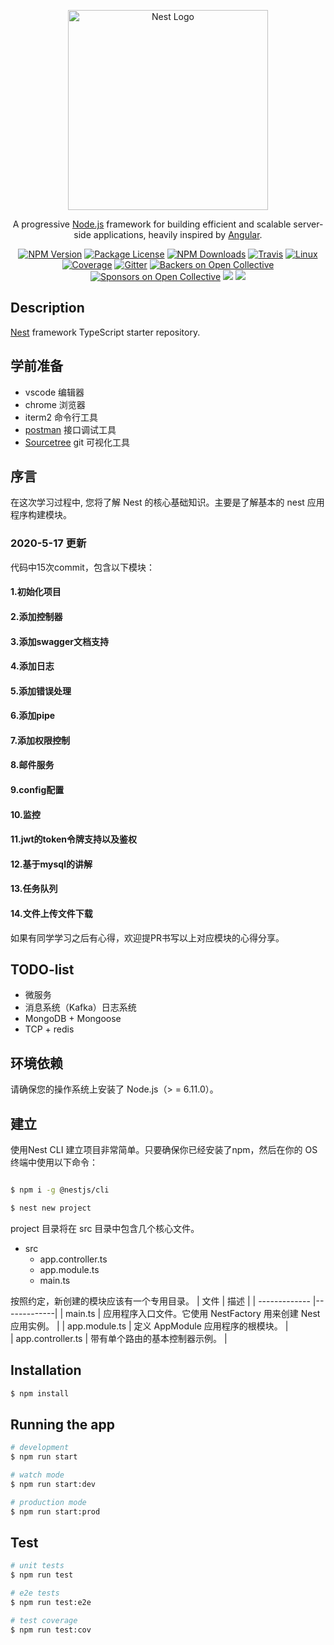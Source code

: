 <p align="center">
  <a href="http://nestjs.com/" target="blank"><img src="https://nestjs.com/img/logo_text.svg" width="320" alt="Nest Logo" /></a>
</p>

[travis-image]: https://api.travis-ci.org/nestjs/nest.svg?branch=master
[travis-url]: https://travis-ci.org/nestjs/nest
[linux-image]: https://img.shields.io/travis/nestjs/nest/master.svg?label=linux
[linux-url]: https://travis-ci.org/nestjs/nest
  
  <p align="center">A progressive <a href="http://nodejs.org" target="blank">Node.js</a> framework for building efficient and scalable server-side applications, heavily inspired by <a href="https://angular.io" target="blank">Angular</a>.</p>
    <p align="center">
<a href="https://www.npmjs.com/~nestjscore"><img src="https://img.shields.io/npm/v/@nestjs/core.svg" alt="NPM Version" /></a>
<a href="https://www.npmjs.com/~nestjscore"><img src="https://img.shields.io/npm/l/@nestjs/core.svg" alt="Package License" /></a>
<a href="https://www.npmjs.com/~nestjscore"><img src="https://img.shields.io/npm/dm/@nestjs/core.svg" alt="NPM Downloads" /></a>
<a href="https://travis-ci.org/nestjs/nest"><img src="https://api.travis-ci.org/nestjs/nest.svg?branch=master" alt="Travis" /></a>
<a href="https://travis-ci.org/nestjs/nest"><img src="https://img.shields.io/travis/nestjs/nest/master.svg?label=linux" alt="Linux" /></a>
<a href="https://coveralls.io/github/nestjs/nest?branch=master"><img src="https://coveralls.io/repos/github/nestjs/nest/badge.svg?branch=master#5" alt="Coverage" /></a>
<a href="https://gitter.im/nestjs/nestjs?utm_source=badge&utm_medium=badge&utm_campaign=pr-badge&utm_content=body_badge"><img src="https://badges.gitter.im/nestjs/nestjs.svg" alt="Gitter" /></a>
<a href="https://opencollective.com/nest#backer"><img src="https://opencollective.com/nest/backers/badge.svg" alt="Backers on Open Collective" /></a>
<a href="https://opencollective.com/nest#sponsor"><img src="https://opencollective.com/nest/sponsors/badge.svg" alt="Sponsors on Open Collective" /></a>
  <a href="https://paypal.me/kamilmysliwiec"><img src="https://img.shields.io/badge/Donate-PayPal-dc3d53.svg"/></a>
  <a href="https://twitter.com/nestframework"><img src="https://img.shields.io/twitter/follow/nestframework.svg?style=social&label=Follow"></a>
</p>
  <!--[![Backers on Open Collective](https://opencollective.com/nest/backers/badge.svg)](https://opencollective.com/nest#backer)
  [![Sponsors on Open Collective](https://opencollective.com/nest/sponsors/badge.svg)](https://opencollective.com/nest#sponsor)-->

## Description

[Nest](https://github.com/nestjs/nest) framework TypeScript starter repository.

## 学前准备
- vscode 编辑器
- chrome 浏览器
- iterm2 命令行工具
- [postman](https://www.postman.com/) 接口调试工具
- [Sourcetree](https://www.sourcetreeapp.com/) git 可视化工具

## 序言
在这次学习过程中, 您将了解 Nest 的核心基础知识。主要是了解基本的 nest 应用程序构建模块。
### 2020-5-17 更新
代码中15次commit，包含以下模块：
#### 1.初始化项目
#### 2.添加控制器
#### 3.添加swagger文档支持
#### 4.添加日志
#### 5.添加错误处理
#### 6.添加pipe
#### 7.添加权限控制
#### 8.邮件服务
#### 9.config配置
#### 10.监控
#### 11.jwt的token令牌支持以及鉴权
#### 12.基于mysql的讲解
#### 13.任务队列
#### 14.文件上传文件下载

如果有同学学习之后有心得，欢迎提PR书写以上对应模块的心得分享。

## TODO-list
- 微服务
- 消息系统（Kafka）日志系统
- MongoDB + Mongoose
- TCP + redis

## 环境依赖
请确保您的操作系统上安装了 Node.js（> = 6.11.0）。

## 建立
使用Nest CLI 建立项目非常简单。只要确保你已经安装了npm，然后在你的 OS 终端中使用以下命令：
```bash

$ npm i -g @nestjs/cli

$ nest new project

```

project 目录将在 src 目录中包含几个核心文件。
- src
    - app.controller.ts
    - app.module.ts
    - main.ts
    
按照约定，新创建的模块应该有一个专用目录。
|    文件   |       描述    | 
| ------------- |-------------|
| main.ts    | 应用程序入口文件。它使用 NestFactory 用来创建 Nest 应用实例。 | 
| app.module.ts     | 定义 AppModule 应用程序的根模块。      |   
| app.controller.ts | 带有单个路由的基本控制器示例。      |   

## Installation

```bash
$ npm install
```

## Running the app

```bash
# development
$ npm run start

# watch mode
$ npm run start:dev

# production mode
$ npm run start:prod
```
 
## Test

```bash
# unit tests
$ npm run test

# e2e tests
$ npm run test:e2e

# test coverage
$ npm run test:cov
```
